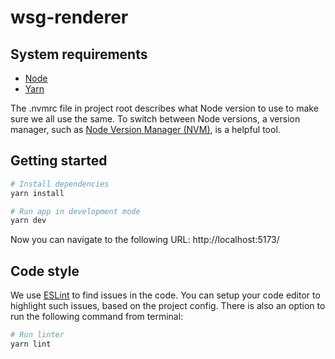 # wsg-renderer

## System requirements

- [Node](https://nodejs.org/en/download)
- [Yarn](https://classic.yarnpkg.com/en/docs/install)

The .nvmrc file in project root describes what Node version to use to make sure we all use the same. To switch between Node versions, a version manager, such as [Node Version Manager (NVM)](https://github.com/nvm-sh/nvm), is a helpful tool.

## Getting started

```bash
# Install dependencies
yarn install

# Run app in development mode
yarn dev
```

Now you can navigate to the following URL: http://localhost:5173/

## Code style

We use [ESLint](https://eslint.org/) to find issues in the code. You can setup your code editor to highlight such issues, based on the project config. There is also an option to run the following command from terminal:

```bash
# Run linter
yarn lint
```
